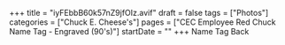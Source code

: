 +++
title = "iyFEbbB60k57nZ9jfOIz.avif"
draft = false
tags = ["Photos"]
categories = ["Chuck E. Cheese's"]
pages = ["CEC Employee Red Chuck Name Tag - Engraved (90's)"]
startDate = ""
+++
Name Tag Back
